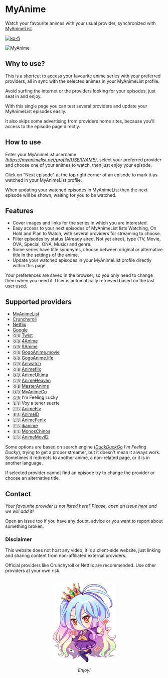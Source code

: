 # MyAnime

Watch your favourite animes with your usual provider, synchronized with [MyAnimeList](https://myanimelist.net/).

[![ko-fi](https://www.ko-fi.com/img/githubbutton_sm.svg)](https://ko-fi.com/carleslc)

![MyAnime](https://i.imgur.com/OnxMvdY.png)

## Why to use?

This is a shortcut to access your favourite anime series with your preferred providers, all in sync with the selected animes in your MyAnimeList profile.

Avoid surfing the internet or the providers looking for your episodes, just seat in and enjoy.

With this single page you can test several providers and update your MyAnimeList episodes easily.

It also skips some advertising from providers home sites, because you'll access to the episode page directly.

## How to use

Enter your MyAnimeList username _(https://myanimelist.net/profile/USERNAME)_, select your preferred provider and choose one of your animes to watch, then just enjoy your episode.

Click on "Next episode" at the top right corner of an episode to mark it as watched in your MyAnimeList profile.

When updating your watched episodes in MyAnimeList then the next episode will be shown, waiting for you to be watched.

## Features

- Cover images and links for the series in which you are interested.
- Easy access to your next episodes of MyAnimeList lists Watching, On Hold and Plan to Watch, with several providers for streaming to choose.
- Filter episodes by status (Already aired, Not yet aired), type (TV, Movie, OVA, Special, ONA, Music) and genre.
- Some series have title synonyms, choose between original or alternative title in the settings of the anime.
- Update your watched episodes in your MyAnimeList profile directly within this page.

Your preferences are saved in the browser, so you only need to change them when you need it. User is automatically retrieved based on the last user used.

## Supported providers

- [MyAnimeList](https://myanimelist.net/)
- [Crunchyroll](https://www.crunchyroll.com/)
- [Netflix](https://www.netflix.com/)
- [Google](https://www.google.com/)
- 🇬🇧 [Twist](https://twist.moe/)
- 🇬🇧 [4Anime](https://4anime.to/)
- 🇬🇧 [9Anime](https://9anime.ru/)
- 🇬🇧 [GogoAnime.movie](https://gogoanime.movie/)
- 🇬🇧 [GogoAnime.life](https://gogoanime.life/)
- 🇬🇧 [Aniwatch](https://aniwatch.me/)
- 🇬🇧 [Animeflix](https://animeflix.io/)
- 🇬🇧 [AnimeUltima](https://animeultima.to/)
- 🇬🇧 [AnimeHeaven](https://animeheaven.ru/)
- 🇬🇧 [MasterAnime](https://masteranime.es/)
- 🇬🇧 [MyAnimeCo](https://myanime.co/)
- 🇬🇧 I'm Feeling Lucky
- 🇪🇸 Voy a tener suerte
- 🇪🇸 [AnimeFlv](https://www.animeflv.net)
- 🇪🇸 [AnimeID](https://www.animeid.tv/)
- 🇪🇸 [AnimeFenix](https://animefenix.com/)
- 🇪🇸 [jkanime](http://jkanime.net/)
- 🇪🇸 [MonosChinos](https://monoschinos2.com/)
- 🇪🇸 [AnimeMovil2](https://animemovil2.com/)

Some options are based on search engine (_[DuckDuckGo](https://duckduckgo.com/) I'm Feeling Ducky_), trying to get a proper streamer, but it doesn't mean it always work. Sometimes it redirects to another anime, a non-related page, or it is in another language.

If selected provider cannot find an episode try to change the provider or choose an alternative title.

## Contact

_Your favourite provider is not listed here? Please, open an issue [here](http://github.com/Carleslc/MyAnime/issues) and we will add it!_

Open an issue too if you have any doubt, advice or you want to report about something broken.

### Disclaimer

This website does not host any video, it is a client-side website, just linking and sharing content from non-affiliated external providers.

Official providers like Crunchyroll or Netflix are recommended. Use other providers at your own risk.

<p align="center">
  <br>
  <img src="src/statics/chibi.png">
</p>

<p align="center">
  <i>Enjoy!</i>
</p>
